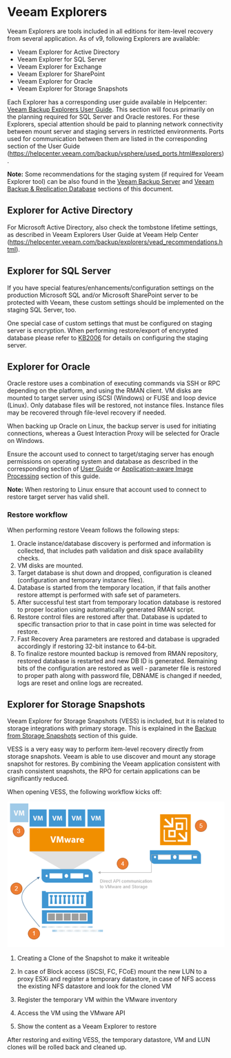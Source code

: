 # Veeam Explorers

Veeam Explorers are tools included in all editions for item-level recovery from
several application. As of v9, following Explorers are available:

* Veeam Explorer for Active Directory
* Veeam Explorer for SQL Server
* Veeam Explorer for Exchange
* Veeam Explorer for SharePoint
* Veeam Explorer for Oracle
* Veeam Explorer for Storage Snapshots

Each Explorer has a corresponding user guide available in Helpcenter:
[Veeam Backup Explorers User Guide](https://helpcenter.veeam.com/backup/explorers/introduction.html). This
section will focus primarily on the planning required for SQL Server and Oracle
restores. For these Explorers, special attention should be paid to planning network connectivity between mount server and staging servers in restricted environments. Ports used for communication between them are listed in the corresponding section of the User Guide (https://helpcenter.veeam.com/backup/vsphere/used_ports.html#explorers).

**Note:** Some recommendations for the staging system (if required for Veeam Explorer tool) can be also found in the [Veeam Backup Server](./backup_server_introduction.md) and [Veeam Backup & Replication Database](./backup_server_database.md) sections of this document.

## Explorer for Active Directory

For Microsoft Active Directory, also check the tombstone lifetime settings, as described in Veeam Explorers User Guide at Veeam Help Center (https://helpcenter.veeam.com/backup/explorers/vead_recommendations.html).

## Explorer for SQL Server

If you have special features/enhancements/configuration settings on the production Microsoft SQL and/or Microsoft SharePoint server to be protected with Veeam, these custom settings should be implemented on the staging SQL Server, too.

One special case of custom settings that must be configured on staging server is encryption. When performing restore/export of encrypted database please refer to [KB2006](https://www.veeam.com/kb2006) for details on configuring the staging server.

## Explorer for Oracle

Oracle restore uses a combination of executing commands via SSH or RPC depending
on the platform, and using the RMAN client. VM disks are mounted to target server using iSCSI (Windows) or FUSE and loop device (Linux). Only database files will be restored, not instance files. Instance files may be recovered through file-level recovery
if needed.

When backing up Oracle on Linux, the backup server is used for initiating
connections, whereas a Guest Interaction Proxy will be selected for Oracle on
Windows.

Ensure the account used to connect to target/staging server has enough permissions on operating system and database as described in the corresponding section of [User Guide]( https://helpcenter.veeam.com/backup/explorers/veo_connection_to_target_server.html) or [Application-aware Image Processing](../job_configuration/application_aware_image_processing.md) section of this guide.

**Note:** When restoring to Linux ensure that account used to connect to restore target server has valid shell.

### Restore workflow

When performing restore Veeam follows the following steps:
1. Oracle instance/database discovery is performed and information is collected, that includes path validation and disk space availability checks.
2. VM disks are mounted.
3. Target database is shut down and dropped, configuration is cleaned (configuration and temporary instance files).
4. Database is started from the temporary location, if that fails another restore attempt is performed with safe set of parameters.
5. After successful test start from temporary location database is restored to proper location using automatically generated RMAN script.
6. Restore control files are restored after that. Database is updated to specific transaction prior to that in case point in time was selected for restore.
7. Fast Recovery Area parameters are restored and database is upgraded accordingly if restoring 32-bit instance to 64-bit.
8. To finalize restore mounted backup is removed from RMAN repository, restored database is restarted and new DB ID is generated. Remaining bits of the configuration are restored as well - parameter file is restored to proper path along with password file, DBNAME is changed if needed, logs are reset and online logs are recreated.

## Explorer for Storage Snapshots
Veeam Explorer for Storage Snapshots (VESS) is included, but it is
related to storage integrations with primary storage. This is explained in
the [Backup from Storage Snapshots](./backup_from_storage_snapshots.md) section
of this guide.

VESS is a very easy way to perform item-level recovery directly from storage
snapshots. Veeam is able to use discover and mount any storage snapshot for
restores. By combining the Veeam application consistent with crash consistent
snapshots, the RPO for certain applications can be significantly reduced.

When opening VESS, the following workflow kicks off:

![](./veeam_explorers_1.png)

1.  Creating a Clone of the Snapshot to make it writeable

2.  In case of Block access (iSCSI, FC, FCoE) mount the new LUN to a
    proxy ESXi and register a temporary datastore, in case of NFS access
    the existing NFS datastore and look for the cloned VM

3.  Register the temporary VM within the VMware inventory

4.  Access the VM using the VMware API

5.  Show the content as a Veeam Explorer to restore

After restoring and exiting VESS, the temporary datastore,
VM and LUN clones will be rolled back and cleaned up.
